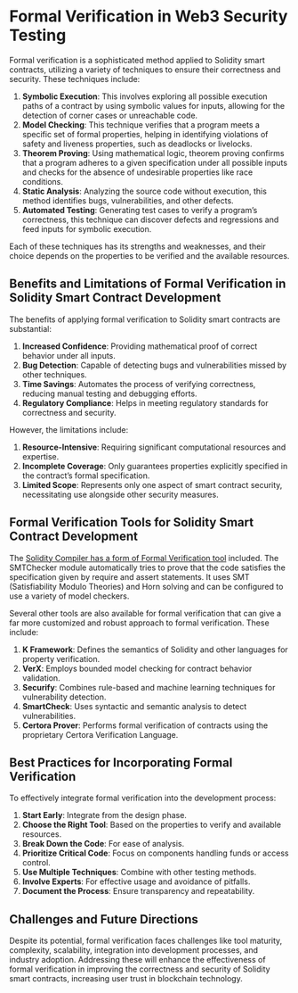# Formal Verification in Web3 Security Testing

Formal verification is a sophisticated method applied to Solidity smart contracts, utilizing a variety of techniques to ensure their correctness and security. These techniques include:

1. **Symbolic Execution**: This involves exploring all possible execution paths of a contract by using symbolic values for inputs, allowing for the detection of corner cases or unreachable code.
2. **Model Checking**: This technique verifies that a program meets a specific set of formal properties, helping in identifying violations of safety and liveness properties, such as deadlocks or livelocks.
3. **Theorem Proving**: Using mathematical logic, theorem proving confirms that a program adheres to a given specification under all possible inputs and checks for the absence of undesirable properties like race conditions.
4. **Static Analysis**: Analyzing the source code without execution, this method identifies bugs, vulnerabilities, and other defects.
5. **Automated Testing**: Generating test cases to verify a program’s correctness, this technique can discover defects and regressions and feed inputs for symbolic execution.

Each of these techniques has its strengths and weaknesses, and their choice depends on the properties to be verified and the available resources.

## Benefits and Limitations of Formal Verification in Solidity Smart Contract Development

The benefits of applying formal verification to Solidity smart contracts are substantial:

1. **Increased Confidence**: Providing mathematical proof of correct behavior under all inputs.
2. **Bug Detection**: Capable of detecting bugs and vulnerabilities missed by other techniques.
3. **Time Savings**: Automates the process of verifying correctness, reducing manual testing and debugging efforts.
4. **Regulatory Compliance**: Helps in meeting regulatory standards for correctness and security.

However, the limitations include:

1. **Resource-Intensive**: Requiring significant computational resources and expertise.
2. **Incomplete Coverage**: Only guarantees properties explicitly specified in the contract’s formal specification.
3. **Limited Scope**: Represents only one aspect of smart contract security, necessitating use alongside other security measures.

## Formal Verification Tools for Solidity Smart Contract Development

The [Solidity Compiler has a form of Formal Verification tool](https://docs.soliditylang.org/en/latest/smtchecker.html) included. The SMTChecker module automatically tries to prove that the code satisfies the specification given by require and assert statements. It uses SMT (Satisfiability Modulo Theories) and Horn solving and can be configured to use a variety of model checkers. 

Several other tools are also available for formal verification that can give a far more customized and robust approach to formal verification. These include:

1. **K Framework**: Defines the semantics of Solidity and other languages for property verification.
2. **VerX**: Employs bounded model checking for contract behavior validation.
3. **Securify**: Combines rule-based and machine learning techniques for vulnerability detection.
4. **SmartCheck**: Uses syntactic and semantic analysis to detect vulnerabilities.
5. **Certora Prover**: Performs formal verification of contracts using the proprietary Certora Verification Language.

## Best Practices for Incorporating Formal Verification

To effectively integrate formal verification into the development process:

1. **Start Early**: Integrate from the design phase.
2. **Choose the Right Tool**: Based on the properties to verify and available resources.
3. **Break Down the Code**: For ease of analysis.
4. **Prioritize Critical Code**: Focus on components handling funds or access control.
5. **Use Multiple Techniques**: Combine with other testing methods.
6. **Involve Experts**: For effective usage and avoidance of pitfalls.
7. **Document the Process**: Ensure transparency and repeatability.

## Challenges and Future Directions

Despite its potential, formal verification faces challenges like tool maturity, complexity, scalability, integration into development processes, and industry adoption. Addressing these will enhance the effectiveness of formal verification in improving the correctness and security of Solidity smart contracts, increasing user trust in blockchain technology.